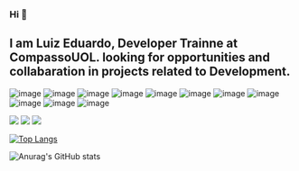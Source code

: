 ### Hi 👋

## I am Luiz Eduardo, Developer Trainne at CompassoUOL. looking for opportunities and collabaration in projects related to Development.

![image](https://img.shields.io/badge/JavaScript-323330?style=for-the-badge&logo=javascript&logoColor=F7DF1E) ![image](https://img.shields.io/badge/TypeScript-007ACC?style=for-the-badge&logo=typescript&logoColor=white) ![image](https://img.shields.io/badge/Node.js-43853D?style=for-the-badge&logo=node.js&logoColor=white) ![image](https://img.shields.io/badge/Java-ED8B00?style=for-the-badge&logo=java&logoColor=white) ![image](https://img.shields.io/badge/PostgreSQL-316192?style=for-the-badge&logo=postgresql&logoColor=white) ![image](https://img.shields.io/badge/Linux-FCC624?style=for-the-badge&logo=linux&logoColor=black) ![image](https://img.shields.io/badge/-jest-%23C21325?style=for-the-badge&logo=jest&logoColor=white) ![image](https://img.shields.io/badge/MongoDB-%234ea94b.svg?style=for-the-badge&logo=mongodb&logoColor=white) ![image](https://img.shields.io/badge/express.js-%23404d59.svg?style=for-the-badge&logo=express&logoColor=%2361DAFB) ![image](https://img.shields.io/badge/spring-%236DB33F.svg?style=for-the-badge&logo=spring&logoColor=white) ![image](https://img.shields.io/badge/docker-%230db7ed.svg?style=for-the-badge&logo=docker&logoColor=white)

[<img src="https://img.shields.io/badge/linkedin-%230077B5.svg?&style=for-the-badge&logo=linkedin&logoColor=white" />](https://www.linkedin.com/in/luiz-eduardo-66486b191/) [<img src = "https://img.shields.io/badge/instagram-%23E4405F.svg?&style=for-the-badge&logo=instagram&logoColor=white">](https://www.instagram.com/luiz3g/) [<img src = "https://img.shields.io/badge/facebook-%231877F2.svg?&style=for-the-badge&logo=facebook&logoColor=white">](https://www.facebook.com/edu480)

[![Top Langs](https://github-readme-stats.vercel.app/api/top-langs/?username=luizeduu&show_icons=true&theme=dracula)](https://github.com/anuraghazra/github-readme-stats)


![Anurag's GitHub stats](https://github-readme-stats.vercel.app/api?username=luizeduu&count_private=true&show_icons=true&theme=dracula)
